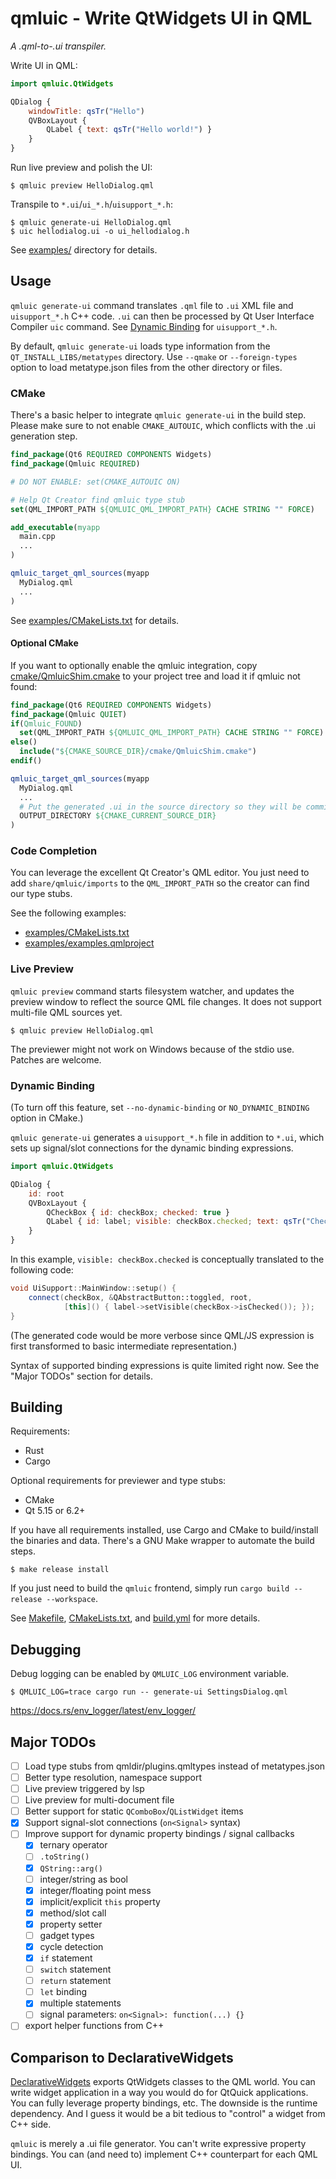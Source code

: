 qmluic - Write QtWidgets UI in QML
==================================

*A .qml-to-.ui transpiler.*

Write UI in QML:
```qml
import qmluic.QtWidgets

QDialog {
    windowTitle: qsTr("Hello")
    QVBoxLayout {
        QLabel { text: qsTr("Hello world!") }
    }
}
```

Run live preview and polish the UI:
```
$ qmluic preview HelloDialog.qml
```

Transpile to `*.ui`/`ui_*.h`/`uisupport_*.h`:
```
$ qmluic generate-ui HelloDialog.qml
$ uic hellodialog.ui -o ui_hellodialog.h
```

See [examples/](examples/) directory for details.

Usage
-----

`qmluic generate-ui` command translates `.qml` file to `.ui` XML file and
`uisupport_*.h` C++ code. `.ui` can then be processed by Qt User Interface
Compiler `uic` command. See [Dynamic Binding](#dynamic-binding) for
`uisupport_*.h`.

By default, `qmluic generate-ui` loads type information from the
`QT_INSTALL_LIBS/metatypes` directory. Use `--qmake` or `--foreign-types`
option to load metatype.json files from the other directory or files.

### CMake

There's a basic helper to integrate `qmluic generate-ui` in the build step.
Please make sure to not enable `CMAKE_AUTOUIC`, which conflicts with the .ui
generation step.

```cmake
find_package(Qt6 REQUIRED COMPONENTS Widgets)
find_package(Qmluic REQUIRED)

# DO NOT ENABLE: set(CMAKE_AUTOUIC ON)

# Help Qt Creator find qmluic type stub
set(QML_IMPORT_PATH ${QMLUIC_QML_IMPORT_PATH} CACHE STRING "" FORCE)

add_executable(myapp
  main.cpp
  ...
)

qmluic_target_qml_sources(myapp
  MyDialog.qml
  ...
)
```

See [examples/CMakeLists.txt](examples/CMakeLists.txt) for details.

#### Optional CMake

If you want to optionally enable the qmluic integration, copy
[cmake/QmluicShim.cmake](cmake/QmluicShim.cmake) to your project tree and
load it if qmluic not found:

```cmake
find_package(Qt6 REQUIRED COMPONENTS Widgets)
find_package(Qmluic QUIET)
if(Qmluic_FOUND)
  set(QML_IMPORT_PATH ${QMLUIC_QML_IMPORT_PATH} CACHE STRING "" FORCE)
else()
  include("${CMAKE_SOURCE_DIR}/cmake/QmluicShim.cmake")
endif()

qmluic_target_qml_sources(myapp
  MyDialog.qml
  ...
  # Put the generated .ui in the source directory so they will be committed.
  OUTPUT_DIRECTORY ${CMAKE_CURRENT_SOURCE_DIR}
)
```

### Code Completion

You can leverage the excellent Qt Creator's QML editor. You just need to add
`share/qmluic/imports` to the `QML_IMPORT_PATH` so the creator can find our
type stubs.

See the following examples:

* [examples/CMakeLists.txt](examples/CMakeLists.txt)
* [examples/examples.qmlproject](examples/examples.qmlproject)

### Live Preview

`qmluic preview` command starts filesystem watcher, and updates the preview
window to reflect the source QML file changes. It does not support multi-file
QML sources yet.

```
$ qmluic preview HelloDialog.qml
```

The previewer might not work on Windows because of the stdio use. Patches are
welcome.

### Dynamic Binding

(To turn off this feature, set `--no-dynamic-binding` or `NO_DYNAMIC_BINDING`
option in CMake.)

`qmluic generate-ui` generates a `uisupport_*.h` file in addition to `*.ui`,
which sets up signal/slot connections for the dynamic binding expressions.

```qml
import qmluic.QtWidgets

QDialog {
    id: root
    QVBoxLayout {
        QCheckBox { id: checkBox; checked: true }
        QLabel { id: label; visible: checkBox.checked; text: qsTr("Checked") }
    }
}
```

In this example, `visible: checkBox.checked` is conceptually translated to the
following code:

```c++
void UiSupport::MainWindow::setup() {
    connect(checkBox, &QAbstractButton::toggled, root,
            [this]() { label->setVisible(checkBox->isChecked()); });
}
```

(The generated code would be more verbose since QML/JS expression is first
transformed to basic intermediate representation.)

Syntax of supported binding expressions is quite limited right now. See
the "Major TODOs" section for details.

Building
--------

Requirements:

- Rust
- Cargo

Optional requirements for previewer and type stubs:

- CMake
- Qt 5.15 or 6.2+

If you have all requirements installed, use Cargo and CMake to build/install
the binaries and data. There's a GNU Make wrapper to automate the build steps.

```
$ make release install
```

If you just need to build the `qmluic` frontend, simply run
`cargo build --release --workspace`.

See [Makefile](Makefile), [CMakeLists.txt](CMakeLists.txt), and
[build.yml](.github/workflows/build.yml) for more details.

Debugging
---------

Debug logging can be enabled by `QMLUIC_LOG` environment variable.

```
$ QMLUIC_LOG=trace cargo run -- generate-ui SettingsDialog.qml
```

https://docs.rs/env_logger/latest/env_logger/

Major TODOs
-----------

- [ ] Load type stubs from qmldir/plugins.qmltypes instead of metatypes.json
- [ ] Better type resolution, namespace support
- [ ] Live preview triggered by lsp
- [ ] Live preview for multi-document file
- [ ] Better support for static `QComboBox`/`QListWidget` items
- [x] Support signal-slot connections (`on<Signal>` syntax)
- [ ] Improve support for dynamic property bindings / signal callbacks
  - [x] ternary operator
  - [ ] `.toString()`
  - [x] `QString::arg()`
  - [ ] integer/string as bool
  - [x] integer/floating point mess
  - [x] implicit/explicit `this` property
  - [x] method/slot call
  - [x] property setter
  - [ ] gadget types
  - [x] cycle detection
  - [x] `if` statement
  - [ ] `switch` statement
  - [ ] `return` statement
  - [ ] `let` binding
  - [x] multiple statements
  - [ ] signal parameters: `on<Signal>: function(...) {}`
- [ ] export helper functions from C++

Comparison to DeclarativeWidgets
--------------------------------

[DeclarativeWidgets](https://github.com/KDAB/DeclarativeWidgets) exports
QtWidgets classes to the QML world. You can write widget application in a way
you would do for QtQuick applications. You can fully leverage property
bindings, etc. The downside is the runtime dependency. And I guess it would
be a bit tedious to "control" a widget from C++ side.

`qmluic` is merely a .ui file generator. You can't write expressive property
bindings. You can (and need to) implement C++ counterpart for each QML UI.
